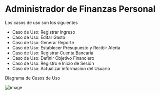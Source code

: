 # Administrador de Finanzas Personal
<p>Los casos de uso son los siguientes </p>

- Caso de Uso: Registrar Ingreso
- Caso de Uso: Editar Gasto
- Caso de Uso: Generar Reporte
- Caso de Uso: Establecer Presupuesto y Recibir Alerta
- Caso de Uso: Registrar Cuenta Bancaria
- Caso de Uso: Definir Objetivo Financiero
- Caso de Uso: Registro e Inicio de Sesión
- Caso de Uso: Actualizar informacion del Usuario

<p>Diagrama de Casos de Uso </p>

![image](https://github.com/user-attachments/assets/13ee6601-15db-49aa-839e-b194275d7825)
